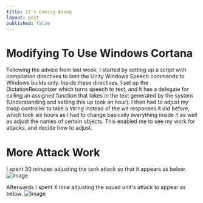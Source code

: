 ```yaml
---
title: It's Coming Along
layout: post
published: false
---
```

# Modifying To Use Windows Cortana
Following the advice from last week, I started by setting up a script with compilation directives to limit the Unity Windows Speech commands to Windows builds only. Inside these directives, I set up the DictationRecognizer which turns speech to text, and it has a delegate for calling an assigned function that takes in the text generated by the system (Understanding and setting this up took an hour).
I then had to adjust my troop controller to take a string instead of the wit responses it did before, which took six hours as I had to change basically everything inside it as well as adjust the names of certain objects. This enabled me to see my work for attacks, and decide how to adjust.

# More Attack Work
I spent 30 minutes adjusting the tank attack so that it appears as below. ![Image](https://i.imgur.com/rfLbuTz.gif)

Afterwards I spent X time adjusting the squad unit's attack to appear as below. ![Image](src)
